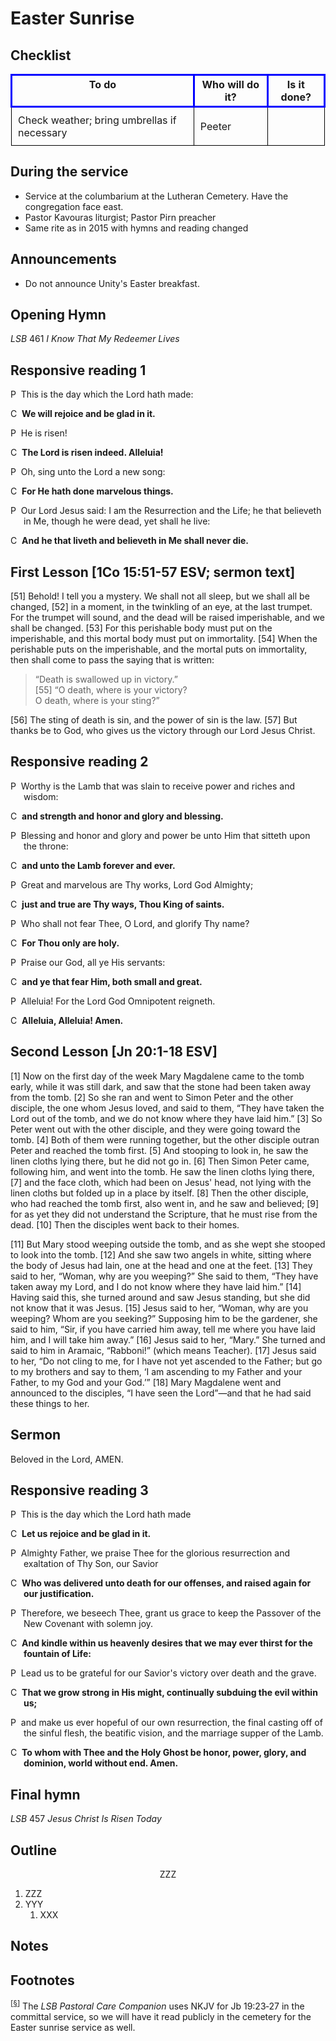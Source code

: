 <head>
<meta charset="utf-8">
<style>
th { text-align: center; font-weight: bold; vertical-align: baseline; border: 3px solid blue; }
td { border: 1px solid black; padding: 10px; }
.h { visibility: hidden; }
p.liturgy {
  padding-left: 1.5em;
  text-indent: -1.5em;
}
</style>
<title>sermon</title>
</head>

# Easter Sunrise

## Checklist

<table>
<tr>
<th>To do</th><th>Who will do it?</th><th>Is it done?</th>
</tr>
<tr>
<td>Check weather; bring umbrellas if necessary</td><td>Peeter</td><td></td>
</tr>
</table>

## During the service

* Service at the columbarium at the Lutheran Cemetery. Have the congregation face east.
* Pastor Kavouras liturgist; Pastor Pirn preacher
* Same rite as in 2015 with hymns and reading changed

## Announcements

* Do not announce Unity's Easter breakfast.

## Opening Hymn

_LSB_ 461 _I Know That My Redeemer Lives_

## Responsive reading 1

<!-- There are two non-breaking space Unicode characters after the first character ("P" or "C"). -->
<p class="liturgy">P  This is the day which the Lord hath made:</p>

<p class="liturgy">C  <b>We will rejoice and be glad in it.</b></p>

<p class="liturgy">P  He is risen!</p>

<p class="liturgy">C  <b>The Lord is risen indeed. Alleluia!</b></p>

<p class="liturgy">P  Oh, sing unto the Lord a new song:</p>

<p class="liturgy">C  <b>For He hath done marvelous things.</b></p>

<p class="liturgy">P  Our Lord Jesus said: I am the Resurrection and the Life; he that
believeth in Me, though he were dead, yet shall he live:</p>

<p class="liturgy">C  <b>And he that liveth and believeth in Me shall never die.</b></p>

## First Lesson [1Co 15:51-57 ESV; sermon text]

[51] Behold! I tell you a mystery. We shall not all sleep, but we shall all be changed, [52] in a moment, in the twinkling of an eye, at the last trumpet. For the trumpet will sound, and the dead will be raised imperishable, and we shall be changed. [53] For this perishable body must put on the imperishable, and this mortal body must put on immortality. [54] When the perishable puts on the imperishable, and the mortal puts on immortality, then shall come to pass the saying that is written:

> “Death is swallowed up in victory.”  
> [55] “O death, where is your victory?  
> O death, where is your sting?”
	
[56] The sting of death is sin, and the power of sin is the law. [57] But thanks be to God, who gives us the victory through our Lord Jesus Christ.

## Responsive reading 2

<p class="liturgy">P  Worthy is the Lamb that was slain to receive power and riches
and wisdom:</p>

<p class="liturgy">C  <b>and strength and honor and glory and blessing.</b></p>

<p class="liturgy">P  Blessing and honor and glory and power be unto Him that sitteth
upon the throne:</p>

<p class="liturgy">C  <b>and unto the Lamb forever and ever.</b></p>

<p class="liturgy">P  Great and marvelous are Thy works, Lord God Almighty;</p>

<p class="liturgy">C  <b>just and true are Thy ways, Thou King of saints.</b></p>

<p class="liturgy">P  Who shall not fear Thee, O Lord, and glorify Thy name?</p>

<p class="liturgy">C  <b>For Thou only are holy.</b></p>

<p class="liturgy">P  Praise our God, all ye His servants:</p>

<p class="liturgy">C  <b>and ye that fear Him, both small and great.</b></p>

<p class="liturgy">P  Alleluia! For the Lord God Omnipotent reigneth.</p>

<p class="liturgy">C  <b>Alleluia, Alleluia! Amen.</b></p>

## Second Lesson [Jn 20:1-18 ESV]

[1] Now on the first day of the week Mary Magdalene came to the tomb early, while it was still dark, and saw that the stone had been taken away from the tomb. [2] So she ran and went to Simon Peter and the other disciple, the one whom Jesus loved, and said to them, “They have taken the Lord out of the tomb, and we do not know where they have laid him.” [3] So Peter went out with the other disciple, and they were going toward the tomb. [4] Both of them were running together, but the other disciple outran Peter and reached the tomb first. [5] And stooping to look in, he saw the linen cloths lying there, but he did not go in. [6] Then Simon Peter came, following him, and went into the tomb. He saw the linen cloths lying there, [7] and the face cloth, which had been on Jesus' head, not lying with the linen cloths but folded up in a place by itself. [8] Then the other disciple, who had reached the tomb first, also went in, and he saw and believed; [9] for as yet they did not understand the Scripture, that he must rise from the dead. [10] Then the disciples went back to their homes.

[11] But Mary stood weeping outside the tomb, and as she wept she stooped to look into the tomb. [12] And she saw two angels in white, sitting where the body of Jesus had lain, one at the head and one at the feet. [13] They said to her, “Woman, why are you weeping?” She said to them, “They have taken away my Lord, and I do not know where they have laid him.” [14] Having said this, she turned around and saw Jesus standing, but she did not know that it was Jesus. [15] Jesus said to her, “Woman, why are you weeping? Whom are you seeking?” Supposing him to be the gardener, she said to him, “Sir, if you have carried him away, tell me where you have laid him, and I will take him away.” [16] Jesus said to her, “Mary.” She turned and said to him in Aramaic, “Rabboni!” (which means Teacher). [17] Jesus said to her, “Do not cling to me, for I have not yet ascended to the Father; but go to my brothers and say to them, ‘I am ascending to my Father and your Father, to my God and your God.’” [18] Mary Magdalene went and announced to the disciples, “I have seen the Lord”—and that he had said these things to her.

## Sermon

Beloved in the Lord, AMEN.

## Responsive reading 3

<p class="liturgy">P  This is the day which the Lord hath made</p>

<p class="liturgy">C  <b>Let us rejoice and be glad in it.</b></p>

<p class="liturgy">P  Almighty Father, we praise Thee for the glorious resurrection
and exaltation of Thy Son, our Savior</p>

<p class="liturgy">C  <b>Who was delivered unto death for our offenses, and raised
again for our justification.</b></p>

<p class="liturgy">P  Therefore, we beseech Thee, grant us grace to keep the Passover
of the New Covenant with solemn joy.</p>

<p class="liturgy">C  <b>And kindle within us heavenly desires that we may ever thirst for the fountain of Life:</b></p>

<p class="liturgy">P  Lead us to be grateful for our Savior's victory over death and the
grave.</p>

<p class="liturgy">C  <b>That we grow strong in His might, continually subduing the
evil within us;</b></p>

<p class="liturgy">P  and make us ever hopeful of our own resurrection, the final casting off of the sinful flesh, the beatific vision, and the marriage supper of the Lamb.</p>

<p class="liturgy">C  <b>To whom with Thee and the Holy Ghost be honor, power,
glory, and dominion, world without end. Amen.</b></p>

## Final hymn

_LSB_ 457 _Jesus Christ Is Risen Today_

## Outline

<center>ZZZ</center>

1. ZZZ
1. YYY
    1. XXX

## Notes

## Footnotes

<sup>[<a name="ftn.id0002" href="#id0002">§</a>]</sup>
The *LSB Pastoral Care Companion* uses NKJV for Jb 19:23‑27 	in the committal service, so we will have it read publicly in the cemetery for the Easter sunrise service as well.
